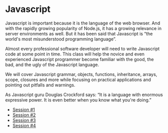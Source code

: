Javascript
========

Javascript is important because it is the language of the web browser. And with the rapidly growing popularity of Node.js, it has a growing relevance in server environments as well. But it has been said that Javascript is “the world's most misunderstood programming language”.

Almost every professional software developer will need to write Javascript code at some point in time. This class will help the novice and even experienced Javascript programmer become familiar with the good, the bad, and the ugly of the Javascript language.

We will cover Javascript grammar, objects, functions, inheritance, arrays, scope, closures and more while focusing on practical applications and pointing out pitfalls and warnings.

As Javascript guru Douglas Crockford says: “It is a language with enormous expressive power. It is even better when you know what you're doing.”

- [Session #1](Session1.md)
- [Session #2](Session2.md)
- [Session #3](Session3.md)
- [Session #4](Session4.md)
